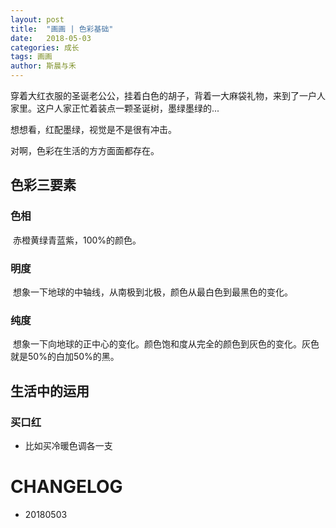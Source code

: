 ```yaml
---
layout: post
title:  "画画 | 色彩基础"
date:   2018-05-03
categories: 成长
tags: 画画
author: 斯晨与禾
---
```


 穿着大红衣服的圣诞老公公，挂着白色的胡子，背着一大麻袋礼物，来到了一户人家里。这户人家正忙着装点一颗圣诞树，墨绿墨绿的...

  想想看，红配墨绿，视觉是不是很有冲击。

  对啊，色彩在生活的方方面面都存在。

## 色彩三要素

### 色相
  
  赤橙黄绿青蓝紫，100%的颜色。

### 明度

  想象一下地球的中轴线，从南极到北极，颜色从最白色到最黑色的变化。


### 纯度

  想象一下向地球的正中心的变化。颜色饱和度从完全的颜色到灰色的变化。灰色就是50%的白加50%的黑。
  
  
## 生活中的运用

### 买口红

- 比如买冷暖色调各一支


# CHANGELOG

- 20180503
